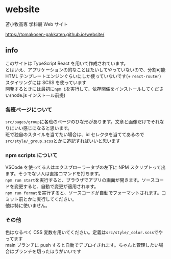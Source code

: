 # website

苫小牧高専 学科展 Web サイト

https://tomakosen-gakkaten.github.io/website/

## info

このサイトは TypeScript React を用いて作成されています。  
とはいえ、アプリケーションの的なことはたいしてやっていないので、分割可能 HTML テンプレートエンジンぐらいにしか使っていないです(+ `react-router`)  
スタイリングには SCSS を使っています  
開発するときには最初に`npm i`を実行して、依存関係をインストールしてください(node.js インストール前提)

### 各班ページについて

`src/pages/group`に各班のページのひな形があります。文章と画像だけでそれなりにいい感じになると思います。  
班で独自のスタイルを当てたい場合は、id セレクタを当ててあるので`src/style/_group.scss`とかに追記すればいいと思います

### npm scripts について

VSCode を使ってる人はエクスプローラータブの左下に NPM スクリプトって出ます。そうでない人は直接コマンドを打ちます。  
`npm run start`を実行すると、ブラウザでアプリの画面が開きます。ソースコードを変更すると、自動で変更が適用されます。  
`npm run format`を実行すると、ソースコードが自動でフォーマットされます。コミット前とかに実行してください。  
他は特に使いません。

### その他

色はなるべく CSS 変数を用いてください。定義は`src/style/_color.scss`でやってます  
main ブランチに push すると自動でデプロイされます。ちゃんと管理したい場合はブランチを切ったほうがいいです
